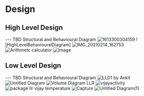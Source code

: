 
# Design

## High Level Design 

--- TBD Structural and Behavioural Diagram
![1613300304159](https://user-images.githubusercontent.com/78853972/107874777-d8dd2280-6ee1-11eb-9493-12d5823caad4.jpg)
![HighLevelBehaviouralDiagram]
![IMG_20210214_162753](https://user-images.githubusercontent.com/78857458/107874809-32dde800-6ee2-11eb-932c-9a42655dbbec.jpg)
![Arithmetc calculator](https://user-images.githubusercontent.com/78857841/111106632-6eb8ab80-857b-11eb-9c03-8caffb62ddf0.jpg)
![image](https://user-images.githubusercontent.com/78854076/107876565-ae449700-6eec-11eb-92dc-7678b14cc4ce.png)

## Low Level Design 

--- TBD Structural and Behavioural Diagram
![LLD1 by Ankit](https://user-images.githubusercontent.com/78853972/107875070-cfed5080-6ee3-11eb-9ebf-ed00c67c5623.png)
![Untitled Diagram](https://user-images.githubusercontent.com/78853972/111106731-a6275800-857b-11eb-9f99-4d5647ea2a7f.png)
![Volume Diagram LLR](https://user-images.githubusercontent.com/78857458/107875062-c9f76f80-6ee3-11eb-93be-5f24da916caf.jpg)
![vijayactivity](https://user-images.githubusercontent.com/78857841/107876207-9c61f480-6eea-11eb-8eb6-1f4d2cb9f340.jpg)
![package llr vijay temperature](https://user-images.githubusercontent.com/78857841/107876338-63764f80-6eeb-11eb-8ff9-8c9ce90e49b4.jpg)
![Capture](https://user-images.githubusercontent.com/78854076/111107365-b7bd2f80-857c-11eb-925f-42b0a6582ea9.PNG)
![Untitled Diagram(1)](https://user-images.githubusercontent.com/78853972/111107646-429e2a00-857d-11eb-9be0-510c68b87ac7.png)

